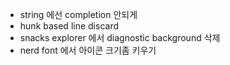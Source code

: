 - string 에선 completion 안되게 
- hunk based line discard
- snacks explorer 에서 diagnostic background 삭제
- nerd font 에서 아이콘 크기좀 키우기
